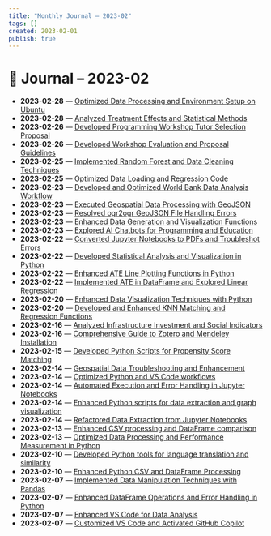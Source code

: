 ```yaml
---
title: "Monthly Journal – 2023-02"
tags: []
created: 2023-02-01
publish: true
---
```


# 📅 Journal – 2023-02

- **2023-02-28** — [Optimized Data Processing and Environment Setup on Ubuntu](../Dev/2023-02-28_Optimized_Data_Processing_and_Environment_Setup_on.md)
- **2023-02-28** — [Analyzed Treatment Effects and Statistical Methods](../Teaching/2023-02-28_Analyzed_Treatment_Effects_and_Statistical_Methods.md)
- **2023-02-26** — [Developed Programming Workshop Tutor Selection Proposal](../Teaching/2023-02-26_Developed_Programming_Workshop_Tutor_Selection_Pro.md)
- **2023-02-26** — [Developed Workshop Evaluation and Proposal Guidelines](../Teaching/2023-02-26_Developed_Workshop_Evaluation_and_Proposal_Guideli.md)
- **2023-02-25** — [Implemented Random Forest and Data Cleaning Techniques](../Dev/2023-02-25_Implemented_Random_Forest_and_Data_Cleaning_Techni.md)
- **2023-02-25** — [Optimized Data Loading and Regression Code](../Dev/2023-02-25_Optimized_Data_Loading_and_Regression_Code.md)
- **2023-02-23** — [Developed and Optimized World Bank Data Analysis Workflow](../Dev/2023-02-23_Developed_and_Optimized_World_Bank_Data_Analysis_W.md)
- **2023-02-23** — [Executed Geospatial Data Processing with GeoJSON](../Dev/2023-02-23_Executed_Geospatial_Data_Processing_with_GeoJSON.md)
- **2023-02-23** — [Resolved ogr2ogr GeoJSON File Handling Errors](../Dev/2023-02-23_Resolved_ogr2ogr_GeoJSON_File_Handling_Errors.md)
- **2023-02-23** — [Enhanced Data Generation and Visualization Functions](../Dev/2023-02-23_Enhanced_Data_Generation_and_Visualization_Functio.md)
- **2023-02-23** — [Explored AI Chatbots for Programming and Education](../Teaching/2023-02-23_Explored_AI_Chatbots_for_Programming_and_Education.md)
- **2023-02-22** — [Converted Jupyter Notebooks to PDFs and Troubleshot Errors](../Dev/2023-02-22_Converted_Jupyter_Notebooks_to_PDFs_and_Troublesho.md)
- **2023-02-22** — [Developed Statistical Analysis and Visualization in Python](../Dev/2023-02-22_Developed_Statistical_Analysis_and_Visualization_i.md)
- **2023-02-22** — [Enhanced ATE Line Plotting Functions in Python](../Dev/2023-02-22_Enhanced_ATE_Line_Plotting_Functions_in_Python.md)
- **2023-02-22** — [Implemented ATE in DataFrame and Explored Linear Regression](../Dev/2023-02-22_Implemented_ATE_in_DataFrame_and_Explored_Linear_R.md)
- **2023-02-20** — [Enhanced Data Visualization Techniques with Python](../Dev/2023-02-20_Enhanced_Data_Visualization_Techniques_with_Python.md)
- **2023-02-20** — [Developed and Enhanced KNN Matching and Regression Functions](../Dev/2023-02-20_Developed_and_Enhanced_KNN_Matching_and_Regression.md)
- **2023-02-16** — [Analyzed Infrastructure Investment and Social Indicators](../Business/2023-02-16_Analyzed_Infrastructure_Investment_and_Social_Indi.md)
- **2023-02-16** — [Comprehensive Guide to Zotero and Mendeley Installation](../Dev/2023-02-16_Comprehensive_Guide_to_Zotero_and_Mendeley_Install.md)
- **2023-02-15** — [Developed Python Scripts for Propensity Score Matching](../Dev/2023-02-15_Developed_Python_Scripts_for_Propensity_Score_Matc.md)
- **2023-02-14** — [Geospatial Data Troubleshooting and Enhancement](../Dev/2023-02-14_Geospatial_Data_Troubleshooting_and_Enhancement.md)
- **2023-02-14** — [Optimized Python and VS Code workflows](../Dev/2023-02-14_Optimized_Python_and_VS_Code_workflows.md)
- **2023-02-14** — [Automated Execution and Error Handling in Jupyter Notebooks](../Dev/2023-02-14_Automated_Execution_and_Error_Handling_in_Jupyter_.md)
- **2023-02-14** — [Enhanced Python scripts for data extraction and graph visualization](../Dev/2023-02-14_Enhanced_Python_scripts_for_data_extraction_and_gr.md)
- **2023-02-14** — [Refactored Data Extraction from Jupyter Notebooks](../Dev/2023-02-14_Refactored_Data_Extraction_from_Jupyter_Notebooks.md)
- **2023-02-13** — [Enhanced CSV processing and DataFrame comparison](../Dev/2023-02-13_Enhanced_CSV_processing_and_DataFrame_comparison.md)
- **2023-02-13** — [Optimized Data Processing and Performance Measurement in Python](../Dev/2023-02-13_Optimized_Data_Processing_and_Performance_Measurem.md)
- **2023-02-10** — [Developed Python tools for language translation and similarity](../Dev/2023-02-10_Developed_Python_tools_for_language_translation_an.md)
- **2023-02-10** — [Enhanced Python CSV and DataFrame Processing](../Dev/2023-02-10_Enhanced_Python_CSV_and_DataFrame_Processing.md)
- **2023-02-07** — [Implemented Data Manipulation Techniques with Pandas](../Dev/2023-02-07_Implemented_Data_Manipulation_Techniques_with_Pand.md)
- **2023-02-07** — [Enhanced DataFrame Operations and Error Handling in Python](../Dev/2023-02-07_Enhanced_DataFrame_Operations_and_Error_Handling_i.md)
- **2023-02-07** — [Enhanced VS Code for Data Analysis](../Dev/2023-02-07_Enhanced_VS_Code_for_Data_Analysis.md)
- **2023-02-07** — [Customized VS Code and Activated GitHub Copilot](../Dev/2023-02-07_Customized_VS_Code_and_Activated_GitHub_Copilot.md)